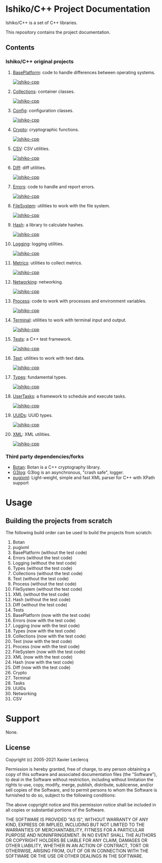 # Ishiko/C++ Project Documentation

Ishiko/C++ is a set of C++ libraries.

This repository contains the project documentation.

## Contents

### Ishiko/C++ original projects

1. [BasePlatform](https://github.com/ishiko-cpp/base-platform): code to handle differences between operating systems.

   [![ishiko-cpp](https://circleci.com/gh/ishiko-cpp/base-platform.svg?style=shield)](https://circleci.com/gh/ishiko-cpp/base-platform)

1. [Collections](https://github.com/ishiko-cpp/collections): container classes.

   [![ishiko-cpp](https://circleci.com/gh/ishiko-cpp/collections.svg?style=shield)](https://circleci.com/gh/ishiko-cpp/collections)

1. [Config](https://github.com/ishiko-cpp/config): configuration classes.

   [![ishiko-cpp](https://circleci.com/gh/ishiko-cpp/config.svg?style=shield)](https://circleci.com/gh/ishiko-cpp/config)

1. [Crypto](https://github.com/ishiko-cpp/Crypto): cryptographic functions.

   [![ishiko-cpp](https://circleci.com/gh/ishiko-cpp/Crypto.svg?style=shield)](https://circleci.com/gh/ishiko-cpp/Crypto)

1. [CSV](https://github.com/ishiko-cpp/csv): CSV utilities.

   [![ishiko-cpp](https://circleci.com/gh/ishiko-cpp/csv.svg?style=shield)](https://circleci.com/gh/ishiko-cpp/csv)

1. [Diff](https://github.com/ishiko-cpp/diff): diff utilities.

   [![ishiko-cpp](https://circleci.com/gh/ishiko-cpp/diff.svg?style=shield)](https://circleci.com/gh/ishiko-cpp/diff)

1. [Errors](https://github.com/ishiko-cpp/errors): code to handle and report errors.

   [![ishiko-cpp](https://circleci.com/gh/ishiko-cpp/errors.svg?style=shield)](https://circleci.com/gh/ishiko-cpp/errors)

1. [FileSystem](https://github.com/ishiko-cpp/filesystem): utilities to work with the file system.

   [![ishiko-cpp](https://circleci.com/gh/ishiko-cpp/filesystem.svg?style=shield)](https://circleci.com/gh/ishiko-cpp/filesystem)

1. [Hash](https://github.com/ishiko-cpp/hash): a library to calculate hashes.

   [![ishiko-cpp](https://circleci.com/gh/ishiko-cpp/hash.svg?style=shield)](https://circleci.com/gh/ishiko-cpp/hash)

1. [Logging](https://github.com/ishiko-cpp/logging): logging utilities.

   [![ishiko-cpp](https://circleci.com/gh/ishiko-cpp/logging.svg?style=shield)](https://circleci.com/gh/ishiko-cpp/logging)

1. [Metrics](https://github.com/ishiko-cpp/metrics): utilities to collect metrics.

   [![ishiko-cpp](https://circleci.com/gh/ishiko-cpp/metrics.svg?style=shield)](https://circleci.com/gh/ishiko-cpp/metrics)

1. [Networking](https://github.com/ishiko-cpp/networking): networking.

   [![ishiko-cpp](https://circleci.com/gh/ishiko-cpp/networking.svg?style=shield)](https://circleci.com/gh/ishiko-cpp/networking)

1. [Process](https://github.com/ishiko-cpp/process): code to work with processes and environment variables.

   [![ishiko-cpp](https://circleci.com/gh/ishiko-cpp/process.svg?style=shield)](https://circleci.com/gh/ishiko-cpp/process)

1. [Terminal](https://github.com/ishiko-cpp/terminal): utilities to work with terminal input and output.

   [![ishiko-cpp](https://circleci.com/gh/ishiko-cpp/terminal.svg?style=shield)](https://circleci.com/gh/ishiko-cpp/terminal)

1. [Tests](https://github.com/ishiko-cpp/tests): a C++ test framework.

   [![ishiko-cpp](https://circleci.com/gh/ishiko-cpp/tests.svg?style=shield)](https://circleci.com/gh/ishiko-cpp/tests)

1. [Text](https://github.com/ishiko-cpp/text): utilities to work with text data.

   [![ishiko-cpp](https://circleci.com/gh/ishiko-cpp/text.svg?style=shield)](https://circleci.com/gh/ishiko-cpp/text)

1. [Types](https://github.com/ishiko-cpp/types): fundamental types.

   [![ishiko-cpp](https://circleci.com/gh/ishiko-cpp/types.svg?style=shield)](https://circleci.com/gh/ishiko-cpp/types)

1. [UserTasks](https://github.com/ishiko-cpp/user-tasks): a framework to schedule and execute tasks.

   [![ishiko-cpp](https://circleci.com/gh/ishiko-cpp/user-tasks.svg?style=shield)](https://circleci.com/gh/ishiko-cpp/user-tasks)

1. [UUIDs](https://github.com/ishiko-cpp/uuids): UUID types.

   [![ishiko-cpp](https://circleci.com/gh/ishiko-cpp/uuids.svg?style=shield)](https://circleci.com/gh/ishiko-cpp/uuids)
 
1. [XML](https://github.com/ishiko-cpp/xml): XML utilities.

   [![ishiko-cpp](https://circleci.com/gh/ishiko-cpp/xml.svg?style=shield)](https://circleci.com/gh/ishiko-cpp/xml)

### Third party dependencies/forks

- [Botan](https://github.com/Ishiko-cpp/botan): Botan is a C++ cryptography library.
- [G3log](https://github.com/Ishiko-cpp/g3log): G3log is an asynchronous, "crash safe", logger.
- [pugixml](https://github.com/Ishiko-cpp/pugixml): Light-weight, simple and fast XML parser for C++ with XPath support

# Usage

## Building the projects from scratch

The following build order can be used to build the projects from scratch:

1. Botan
1. pugixml
1. BasePlatform (without the test code)
1. Errors (without the test code)
1. Logging (without the test code)
1. Types (without the test code)
1. Collections (without the test code)
1. Text (without the test code)
1. Process (without the test code)
1. FileSystem (without the test code)
1. XML (without the test code)
1. Hash (without the test code)
1. Diff (without the test code)
1. Tests
1. BasePlatform (now with the test code)
1. Errors (now with the test code)
1. Logging (now with the test code)
1. Types (now with the test code)
1. Collections (now with the test code)
1. Text (now with the test code)
1. Process (now with the test code)
1. FileSystem (now with the test code)
1. XML (now with the test code)
1. Hash (now with the test code)
1. Diff (now with the test code)
1. Crypto
1. Terminal
1. Tasks
1. UUIDs
1. Networking
1. CSV

# Support

None.

## License

Copyright (c) 2005-2021 Xavier Leclercq

Permission is hereby granted, free of charge, to any person obtaining a
copy of this software and associated documentation files (the "Software"),
to deal in the Software without restriction, including without limitation
the rights to use, copy, modify, merge, publish, distribute, sublicense,
and/or sell copies of the Software, and to permit persons to whom the
Software is furnished to do so, subject to the following conditions:

The above copyright notice and this permission notice shall be included in
all copies or substantial portions of the Software.

THE SOFTWARE IS PROVIDED "AS IS", WITHOUT WARRANTY OF ANY KIND, EXPRESS OR
IMPLIED, INCLUDING BUT NOT LIMITED TO THE WARRANTIES OF MERCHANTABILITY,
FITNESS FOR A PARTICULAR PURPOSE AND NONINFRINGEMENT. IN NO EVENT SHALL
THE AUTHORS OR COPYRIGHT HOLDERS BE LIABLE FOR ANY CLAIM, DAMAGES OR OTHER
LIABILITY, WHETHER IN AN ACTION OF CONTRACT, TORT OR OTHERWISE, ARISING
FROM, OUT OF OR IN CONNECTION WITH THE SOFTWARE OR THE USE OR OTHER DEALINGS
IN THE SOFTWARE.
